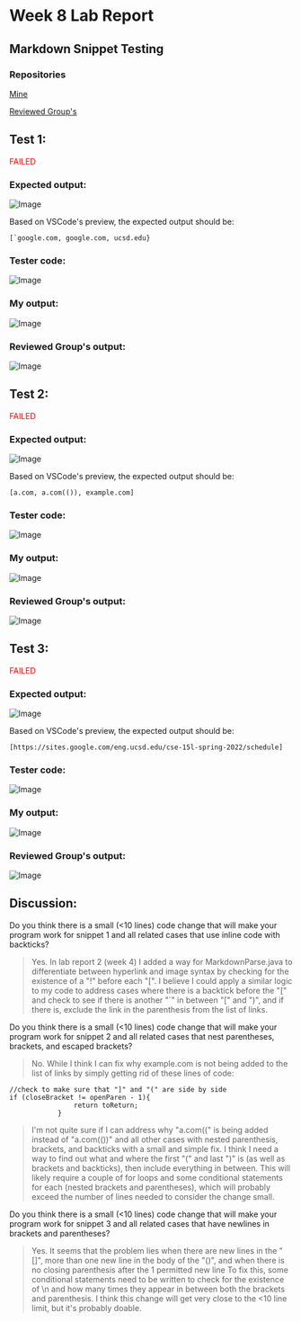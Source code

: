 # Week 8 Lab Report
## Markdown Snippet Testing

### Repositories
[Mine](https://github.com/ohuynh21/markdown-parser)

[Reviewed Group's](https://github.com/brandoluu/markdown-parser)

## Test 1:
<span style="color: red;">FAILED</span>
### Expected output:
![Image](/L4_screenshots/Test1exp.png)

Based on VSCode's preview, the expected output should be:
```
[`google.com, google.com, ucsd.edu}
```
### Tester code:
![Image](/L4_screenshots/Test1test.png)

### My output:
![Image](/L4_screenshots/Test1out.png)

### Reviewed Group's output:
![Image](/L4_screenshots/Test1groupout.png)



## Test 2:
<span style="color: red;">FAILED</span>
### Expected output:
![Image](/L4_screenshots/Test2exp.png)

Based on VSCode's preview, the expected output should be:
```
[a.com, a.com(()), example.com]
```
### Tester code:
![Image](/L4_screenshots/Test2test.png)

### My output:
![Image](/L4_screenshots/Test2out.png)

### Reviewed Group's output:
![Image](/L4_screenshots/Test2groupout.png)



## Test 3:
<span style="color: red;">FAILED</span>
### Expected output:
![Image](/L4_screenshots/Test3exp.png)

Based on VSCode's preview, the expected output should be:
```
[https://sites.google.com/eng.ucsd.edu/cse-15l-spring-2022/schedule]
```
### Tester code:
![Image](/L4_screenshots/Test3test.png)

### My output:
![Image](/L4_screenshots/Test3out.png)

### Reviewed Group's output:
![Image](/L4_screenshots/Test3groupout.png)



## Discussion:
Do you think there is a small (<10 lines) code change that will make your program work for snippet 1 and all related cases that use inline code with backticks?
> Yes. In lab report 2 (week 4) I added a way for MarkdownParse.java to differentiate between hyperlink and image syntax by checking for the existence of a "!" before each "[". I believe I could apply a similar logic to my code to address cases where there is a backtick before the "[" and check to see if there is another "`" in between "[" and ")", and if there is, exclude the link in the parenthesis from the list of links.

Do you think there is a small (<10 lines) code change that will make your program work for snippet 2 and all related cases that nest parentheses, brackets, and escaped brackets?
> No. While I think I can fix why example.com is not being added to the list of links by simply getting rid of these lines of code:
```
//check to make sure that "]" and "(" are side by side
if (closeBracket != openParen - 1){
                return toReturn;
            }
```
> I'm not quite sure if I can address why "a.com((" is being added instead of "a.com(())" and all other cases with nested parenthesis, brackets, and backticks with a small and simple fix. I think I need a way to find out what and where the first "(" and last ")" is (as well as brackets and backticks), then include everything in between. This will likely require a couple of for loops and some conditional statements for each (nested brackets and parentheses), which will probably exceed the number of lines needed to consider the change small.

Do you think there is a small (<10 lines) code change that will make your program work for snippet 3 and all related cases that have newlines in brackets and parentheses?

> Yes. It seems that the problem lies when there are new lines in the "[]", more than one new line in the body of the "()", and when there is no closing parenthesis after the 1 permitted new line To fix this, some conditional statements need to be written to check for the existence of \n and how many times they appear in between both the brackets and parenthesis. I think this change will get very close to the <10 line limit, but it's probably doable.





